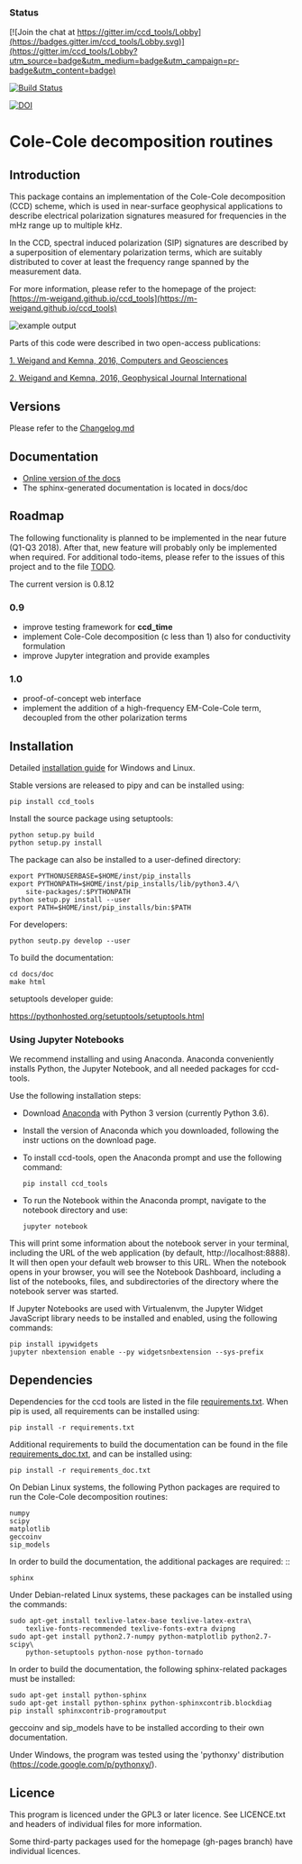 ### Status

[![Join the chat at https://gitter.im/ccd_tools/Lobby](https://badges.gitter.im/ccd_tools/Lobby.svg)](https://gitter.im/ccd_tools/Lobby?utm_source=badge&utm_medium=badge&utm_campaign=pr-badge&utm_content=badge)

[![Build Status](https://travis-ci.org/m-weigand/ccd_tools.svg?branch=master)](https://travis-ci.org/m-weigand/ccd_tools)

[![DOI](https://zenodo.org/badge/68698547.svg)](https://zenodo.org/badge/latestdoi/68698547)


Cole-Cole decomposition routines
================================

## Introduction

This package contains an implementation of the Cole-Cole decomposition (CCD)
scheme, which is used in near-surface geophysical applications to describe
electrical polarization signatures measured for frequencies in the mHz range up
to multiple kHz.

In the CCD, spectral induced polarization (SIP) signatures are described by a
superposition of elementary polarization terms, which are suitably distributed
to cover at least the frequency range spanned by the measurement data.

For more information, please refer to the homepage of the project:
[https://m-weigand.github.io/ccd_tools](https://m-weigand.github.io/ccd_tools)

![example output](docs/example_for_readme/results_3/plot_spec_000_iteration0004.png)

Parts of this code were described in two open-access publications:

[1. Weigand and Kemna, 2016, Computers and Geosciences](http://www.sciencedirect.com/science/article/pii/S0098300415300625)

[2. Weigand and Kemna, 2016, Geophysical Journal International](http://gji.oxfordjournals.org/content/205/3/1414)

## Versions

Please refer to the [Changelog.md](Changelog.md)

## Documentation

 * [Online version of the docs](https://m-weigand.github.io/ccd_tools/doc_ccd/introduction.html)
 * The sphinx-generated documentation is located in docs/doc

## Roadmap

The following functionality is planned to be implemented in the near future
(Q1-Q3 2018). After that, new feature will probably only be implemented when
required. For additional todo-items, please refer to the issues of this project
and to the file [TODO](TODO).

The current version is 0.8.12

### 0.9

* improve testing framework for **ccd_time**
* implement Cole-Cole decomposition (c less than 1) also for conductivity
  formulation
* improve Jupyter integration and provide examples

### 1.0

* proof-of-concept web interface
* implement the addition of a high-frequency EM-Cole-Cole term, decoupled from
  the other polarization terms

## Installation

Detailed [installation guide](https://m-weigand.github.io/ccd_tools/doc_ccd/installation.html)
for Windows and Linux.

Stable versions are released to pipy and can be installed using:

	pip install ccd_tools

Install the source package using setuptools:

    python setup.py build
    python setup.py install

The package can also be installed to a user-defined directory:

    export PYTHONUSERBASE=$HOME/inst/pip_installs
    export PYTHONPATH=$HOME/inst/pip_installs/lib/python3.4/\
        site-packages/:$PYTHONPATH
    python setup.py install --user
    export PATH=$HOME/inst/pip_installs/bin:$PATH


For developers:

    python seutp.py develop --user

To build the documentation:

    cd docs/doc
    make html

setuptools developer guide:

https://pythonhosted.org/setuptools/setuptools.html

### Using Jupyter Notebooks

We recommend installing and using Anaconda. Anaconda conveniently installs
Python, the Jupyter Notebook, and all needed packages for ccd-tools.

Use the following installation steps:

* Download [Anaconda](https://www.anaconda.com/download/#linux) with Python
3 version (currently Python 3.6).

* Install the version of Anaconda which you downloaded, following the instr
uctions on the download page.

* To install ccd-tools, open the Anaconda prompt and use the following command:


    `pip install ccd_tools`

* To run the Notebook within the Anaconda prompt, navigate to the notebook directory and use:

    `jupyter notebook`

This will print some information about the notebook server in your terminal,
including the URL of the web application (by default, http://localhost:8888).
It will then open your default web browser to this URL.
When the notebook opens in your browser, you will see the Notebook Dashboard,
including a list of the notebooks, files, and subdirectories of the directory
where the notebook server was started.

If Jupyter Notebooks are used with Virtualenvm, the Jupyter Widget JavaScript
library needs to be installed and enabled, using the following commands:

    pip install ipywidgets
    jupyter nbextension enable --py widgetsnbextension --sys-prefix

## Dependencies

Dependencies for the ccd tools are listed in the file
[requirements.txt](requirements.txt). When pip is used, all requirements can be
installed using:

	pip install -r requirements.txt

Additional requirements to build the documentation can be found in the file
[requirements_doc.txt](requirements_doc.txt), and can be installed using:

	pip install -r requirements_doc.txt

On Debian Linux systems, the following Python packages are required to run the
Cole-Cole decomposition routines:

	numpy
	scipy
	matplotlib
	geccoinv
	sip_models

In order to build the documentation, the additional packages are required: ::

	sphinx

Under Debian-related Linux systems, these packages can be installed using the
commands:

    sudo apt-get install texlive-latex-base texlive-latex-extra\
        texlive-fonts-recommended texlive-fonts-extra dvipng
    sudo apt-get install python2.7-numpy python-matplotlib python2.7-scipy\
        python-setuptools python-nose python-tornado

In order to build the documentation, the following sphinx-related packages must
be installed:

    sudo apt-get install python-sphinx
    sudo apt-get install python-sphinx python-sphinxcontrib.blockdiag
    pip install sphinxcontrib-programoutput


geccoinv and sip_models have to be installed according to their own documentation.

Under Windows, the program was tested using the 'pythonxy' distribution
(https://code.google.com/p/pythonxy/).

## Licence

This program is licenced under the GPL3 or later licence. See LICENCE.txt and
headers of individual files for more information.

Some third-party packages used for the homepage (gh-pages branch) have
individual licences.
